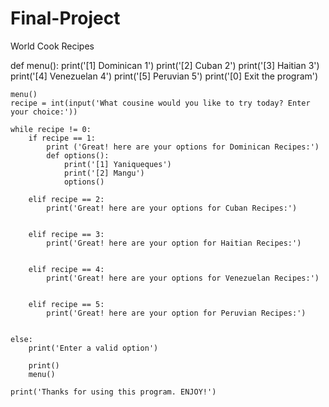# Final-Project
World Cook Recipes


def menu():
    print('[1] Dominican 1')
    print('[2] Cuban 2')
    print('[3] Haitian 3')
    print('[4] Venezuelan 4')
    print('[5] Peruvian 5')
    print('[0] Exit the program')

    menu()
    recipe = int(input('What cousine would you like to try today? Enter your choice:'))

    while recipe != 0:
        if recipe == 1:
            print ('Great! here are your options for Dominican Recipes:')
            def options():
                print('[1] Yaniqueques')
                print('[2] Mangu')
                options()
                
        elif recipe == 2:
            print('Great! here are your options for Cuban Recipes:')


        elif recipe == 3:
            print('Great! here are your option for Haitian Recipes:')


        elif recipe == 4:
            print('Great! here are your options for Venezuelan Recipes:')


        elif recipe == 5:
            print('Great! here are your option for Peruvian Recipes:')


    else:
        print('Enter a valid option')

        print()
        menu()

    print('Thanks for using this program. ENJOY!')
